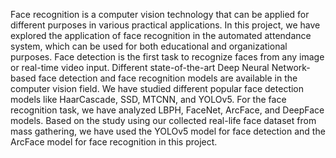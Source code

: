 
Face recognition is a computer vision technology that can be applied for different purposes in various practical applications. In this project, we have explored the application of face recognition in the automated attendance system, which can be used for both educational and organizational purposes. Face detection is the first task to recognize faces from any image or real-time video input. Different state-of-the-art Deep Neural Network-based face detection and face recognition models are available in the computer vision field. We have studied different popular face detection models like HaarCascade, SSD, MTCNN, and YOLOv5. For the face recognition task, we have analyzed LBPH, FaceNet, ArcFace, and DeepFace models. Based on the study using our collected real-life face dataset from mass gathering, we have used the YOLOv5 model for face detection and the ArcFace model for face recognition in this project.

